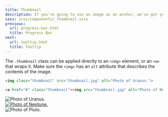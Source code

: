 ```yaml
---
title: Thumbnail
description: If you're going to use an image as an anchor, we've got you covered. All you gotta do is add one class to your image and voilà!
sass: scss/components/_thumbnail.scss
previous:
  url: progress-bar.html
  title: Progress Bar
next:
  url: tooltip.html
  title: Tooltip
---
```


The `.thumbnail` class can be applied directly to an `<img>` element, or an `<a>` that wraps it. Make sure the `<img>` has an `alt` attribute that describes the contents of the image.

```html
<img class="thumbnail" src="thumbnail.jpg" alt="Photo of Uranus.">
```

```html
<a href="#" class="thumbnail"><img src="thumbnail.jpg" alt="Photo of Neptune."></a>
```

<div class="row">
  <div class="small-4 columns">
    <img class="thumbnail" src="assets/img/thumbnail/01.jpg" alt="Photo of Uranus.">
  </div>
  <div class="small-4 columns">
    <a href="#" class="thumbnail"><img src="assets/img/thumbnail/02.jpg" alt="Photo of Neptune."></a>
  </div>
  <div class="small-4 columns">
    <img class="thumbnail" src="assets/img/thumbnail/03.jpg" alt="Photo of Pluto.">
  </div>
</div>
